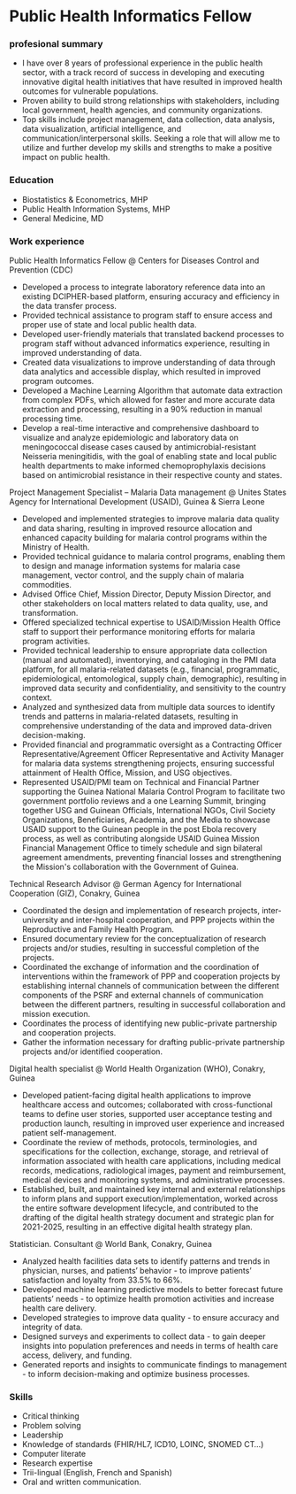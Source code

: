 # Public Health Informatics Fellow

### profesional summary
- I have over 8 years of professional experience in the public health sector, with a track record of success in developing and executing innovative digital health initiatives that have resulted in improved health outcomes for vulnerable populations.
- Proven ability to build strong relationships with stakeholders, including local government, health agencies, and community organizations.
- Top skills include project management, data collection, data analysis, data visualization, artificial intelligence, and communication/interpersonal skills. Seeking a role that will allow me to utilize and further develop my skills and strengths to make a positive impact on public health.

### Education
- Biostatistics & Econometrics, MHP
- Public Health Information Systems, MHP
- General Medicine, MD

### Work experience
Public Health Informatics Fellow @ Centers for Diseases Control and Prevention (CDC)
- Developed a process to integrate laboratory reference data into an existing DCIPHER-based platform, ensuring accuracy and efficiency in the data transfer process.
- Provided technical assistance to program staff to ensure access and proper use of state and local public health data.
- Developed user-friendly materials that translated backend processes to program staff without advanced informatics experience, resulting in improved understanding of data.
- Created data visualizations to improve understanding of data through data analytics and accessible display, which resulted in improved program outcomes.
- Developed a Machine Learning Algorithm that automate data extraction from complex PDFs, which allowed for faster and more accurate data extraction and processing, resulting in a 90% reduction in manual processing time.
- Develop a real-time interactive and comprehensive dashboard to visualize and analyze epidemiologic and laboratory data on meningococcal disease cases caused by antimicrobial-resistant Neisseria meningitidis, with the goal of enabling state and local public health departments to make informed chemoprophylaxis decisions based on antimicrobial resistance in their respective county and states.

Project Management Specialist – Malaria Data management @ Unites States Agency for International Development (USAID), Guinea & Sierra Leone
- Developed and implemented strategies to improve malaria data quality and data sharing, resulting in improved resource allocation and enhanced capacity building for malaria control programs within the Ministry of Health.
- Provided technical guidance to malaria control programs, enabling them to design and manage information systems for malaria case management, vector control, and the supply chain of malaria commodities.
- Advised Office Chief, Mission Director, Deputy Mission Director, and other stakeholders on local matters related to data quality, use, and transformation.
- Offered specialized technical expertise to USAID/Mission Health Office staff to support their performance monitoring efforts for malaria program activities.
- Provided technical leadership to ensure appropriate data collection (manual and automated), inventorying, and cataloging in the PMI data platform, for all malaria-related datasets (e.g., financial, programmatic, epidemiological, entomological, supply chain, demographic), resulting in improved data security and confidentiality, and sensitivity to the country context.
- Analyzed and synthesized data from multiple data sources to identify trends and patterns in malaria-related datasets, resulting in comprehensive understanding of the data and improved data-driven decision-making.
- Provided financial and programmatic oversight as a Contracting Officer Representative/Agreement Officer Representative and Activity Manager for malaria data systems strengthening projects, ensuring successful attainment of Health Office, Mission, and USG objectives.
- Represented USAID/PMI team on Technical and Financial Partner supporting the Guinea National Malaria Control Program to facilitate two government portfolio reviews and a one Learning Summit, bringing together USG and Guinean Officials, International NGOs, Civil Society Organizations, Beneficiaries, Academia, and the Media to showcase USAID support to the Guinean people in the post Ebola recovery process, as well as contributing alongside USAID Guinea Mission Financial Management Office to timely schedule and sign bilateral agreement amendments, preventing financial losses and strengthening the Mission's collaboration with the Government of Guinea.

Technical Research Advisor @ German Agency for International Cooperation (GIZ), Conakry, Guinea
- Coordinated the design and implementation of research projects, inter-university and inter-hospital cooperation, and PPP projects within the Reproductive and Family Health Program.
- Ensured documentary review for the conceptualization of research projects and/or studies, resulting in successful completion of the projects.
- Coordinated the exchange of information and the coordination of interventions within the framework of PPP and cooperation projects by establishing internal channels of communication between the different components of the PSRF and external channels of communication between the different partners, resulting in successful collaboration and mission execution.
- Coordinates the process of identifying new public-private partnership and cooperation projects. 
- Gather the information necessary for drafting public-private partnership projects and/or identified cooperation. 

Digital health specialist @ World Health Organization (WHO), Conakry, Guinea
- Developed patient-facing digital health applications to improve healthcare access and outcomes; collaborated with cross-functional teams to define user stories, supported user acceptance testing and production launch, resulting in improved user experience and increased patient self-management.
- Coordinate the review of methods, protocols, terminologies, and specifications for the collection, exchange, storage, and retrieval of information associated with health care applications, including medical records, medications, radiological images, payment and reimbursement, medical devices and monitoring systems, and administrative processes.
- Established, built, and maintained key internal and external relationships to inform plans and support execution/implementation, worked across the entire software development lifecycle, and contributed to the drafting of the digital health strategy document and strategic plan for 2021-2025, resulting in an effective digital health strategy plan.

Statistician. Consultant @ World Bank, Conakry, Guinea
- Analyzed health facilities data sets to identify patterns and trends in physician, nurses, and patients’ behavior - to improve patients’ satisfaction and loyalty from 33.5% to 66%.
- Developed machine learning predictive models to better forecast future patients’ needs - to optimize health promotion activities and increase health care delivery.
- Developed strategies to improve data quality - to ensure accuracy and integrity of data.
- Designed surveys and experiments to collect data - to gain deeper insights into population preferences and needs in terms of health care access, delivery, and funding.
- Generated reports and insights to communicate findings to management - to inform decision-making and optimize business processes.

### Skills
- Critical thinking
- Problem solving
- Leadership
- Knowledge of standards (FHIR/HL7, ICD10, LOINC, SNOMED CT…)
- Computer literate
- Research expertise
- Trii-lingual (English, French and Spanish)
- Oral and written communication.
